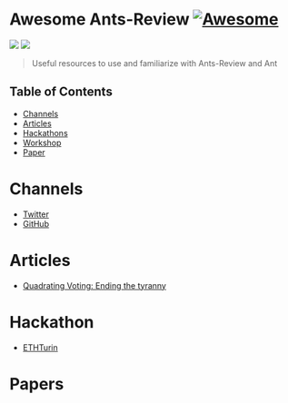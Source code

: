 # Awesome Ants-Review [![Awesome](https://cdn.rawgit.com/sindresorhus/awesome/d7305f38d29fed78fa85652e3a63e154dd8e8829/media/badge.svg)](https://github.com/sindresorhus/awesome)

[![](https://img.shields.io/badge/made%20by-Ants%20Labs-orange.svg?style=flat-square)]()
[![](https://img.shields.io/badge/project-AntsReview-orange.svg?style=flat-square)]()

> Useful resources to use and familiarize with Ants-Review and Ant
 

## Table of Contents

- [Channels](#channels) 
- [Articles](#articles)
- [Hackathons](#hackathon)
- [Workshop]()
- [Paper](#paper)

Channels
========
- [Twitter](https://twitter.com/ants_review)
- [GitHub](https://github.com/naszam/ants-review)

Articles
========
- [Quadrating Voting: Ending the tyranny](https://ipfs.leapdao.org/blog/quadratic-voting)

Hackathon
=========
- [ETHTurin](https://ethturin.com/hacks)

Papers
======
